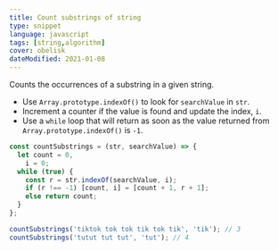 ```yaml
---
title: Count substrings of string
type: snippet
language: javascript
tags: [string,algorithm]
cover: obelisk
dateModified: 2021-01-08
---
```


Counts the occurrences of a substring in a given string.

- Use `Array.prototype.indexOf()` to look for `searchValue` in `str`.
- Increment a counter if the value is found and update the index, `i`.
- Use a `while` loop that will return as soon as the value returned from `Array.prototype.indexOf()` is `-1`.

```js
const countSubstrings = (str, searchValue) => {
  let count = 0,
    i = 0;
  while (true) {
    const r = str.indexOf(searchValue, i);
    if (r !== -1) [count, i] = [count + 1, r + 1];
    else return count;
  }
};

countSubstrings('tiktok tok tok tik tok tik', 'tik'); // 3
countSubstrings('tutut tut tut', 'tut'); // 4
```
